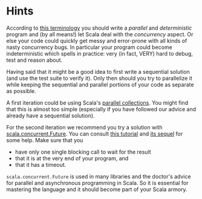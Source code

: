 # Hints
According to [this terminology](http://chimera.labs.oreilly.com/books/1230000000929/ch01.html#sec_terminology) you should write a *parallel* and *deterministic*
program and (by all means!) let Scala deal with the *concurrency* aspect.
Or else your code could quickly get messy and error-prone with all kinds of nasty
concurrency bugs. In particular your program could become indeterministic
which spells in practice: very (in fact, VERY) hard to debug, test and reason about.

Having said that it might be a good idea to first write a sequential solution (and
use the test suite to verify it).
Only then should you try to parallelize it while keeping the sequential and parallel
portions of your code as separate as possible.

A first iteration could be using Scala's [parallel collections](http://docs.scala-lang.org/overviews/parallel-collections/overview.html). You might find
that this is almost too simple (especially if you have followed our advice and
already have a sequential solution).

For the second iteration we recommend you try a solution with [scala.concurrent.Future](http://www.scala-lang.org/api/current/scala/concurrent/Future$.html).
You can consult [this tutorial](http://danielwestheide.com/blog/2013/01/09/the-neophytes-guide-to-scala-part-8-welcome-to-the-future.html) and [its sequel](http://danielwestheide.com/blog/2013/01/16/the-neophytes-guide-to-scala-part-9-promises-and-futures-in-practice.html) for some help.
Make sure that you
- have only one single blocking call to wait for the result
- that it is at the very end of your program, and
- that it has a timeout.

`scala.concurrent.Future` is used in many libraries and the doctor's advice for
parallel and asynchronous programming in Scala. So it is essential for mastering
the language and it should become part of your Scala armory.
